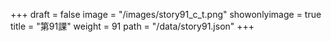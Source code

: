 +++
draft = false 
image = "/images/story91_c_t.png" 
showonlyimage = true 
title = "第91課" 
weight = 91 
path = "/data/story91.json" 
+++
